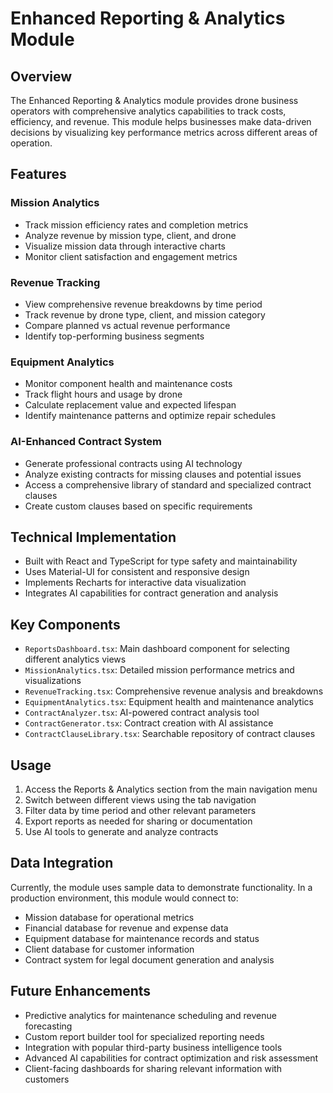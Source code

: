 # Enhanced Reporting & Analytics Module

## Overview
The Enhanced Reporting & Analytics module provides drone business operators with comprehensive analytics capabilities to track costs, efficiency, and revenue. This module helps businesses make data-driven decisions by visualizing key performance metrics across different areas of operation.

## Features

### Mission Analytics
- Track mission efficiency rates and completion metrics
- Analyze revenue by mission type, client, and drone
- Visualize mission data through interactive charts
- Monitor client satisfaction and engagement metrics

### Revenue Tracking
- View comprehensive revenue breakdowns by time period
- Track revenue by drone type, client, and mission category
- Compare planned vs actual revenue performance
- Identify top-performing business segments

### Equipment Analytics
- Monitor component health and maintenance costs
- Track flight hours and usage by drone
- Calculate replacement value and expected lifespan
- Identify maintenance patterns and optimize repair schedules

### AI-Enhanced Contract System
- Generate professional contracts using AI technology
- Analyze existing contracts for missing clauses and potential issues
- Access a comprehensive library of standard and specialized contract clauses
- Create custom clauses based on specific requirements

## Technical Implementation
- Built with React and TypeScript for type safety and maintainability
- Uses Material-UI for consistent and responsive design
- Implements Recharts for interactive data visualization
- Integrates AI capabilities for contract generation and analysis

## Key Components
- `ReportsDashboard.tsx`: Main dashboard component for selecting different analytics views
- `MissionAnalytics.tsx`: Detailed mission performance metrics and visualizations
- `RevenueTracking.tsx`: Comprehensive revenue analysis and breakdowns
- `EquipmentAnalytics.tsx`: Equipment health and maintenance analytics
- `ContractAnalyzer.tsx`: AI-powered contract analysis tool
- `ContractGenerator.tsx`: Contract creation with AI assistance
- `ContractClauseLibrary.tsx`: Searchable repository of contract clauses

## Usage
1. Access the Reports & Analytics section from the main navigation menu
2. Switch between different views using the tab navigation
3. Filter data by time period and other relevant parameters
4. Export reports as needed for sharing or documentation
5. Use AI tools to generate and analyze contracts

## Data Integration
Currently, the module uses sample data to demonstrate functionality. In a production environment, this module would connect to:
- Mission database for operational metrics
- Financial database for revenue and expense data
- Equipment database for maintenance records and status
- Client database for customer information
- Contract system for legal document generation and analysis

## Future Enhancements
- Predictive analytics for maintenance scheduling and revenue forecasting
- Custom report builder tool for specialized reporting needs
- Integration with popular third-party business intelligence tools
- Advanced AI capabilities for contract optimization and risk assessment
- Client-facing dashboards for sharing relevant information with customers 